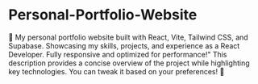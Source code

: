 # Personal-Portfolio-Website
🚀 My personal portfolio website built with React, Vite, Tailwind CSS, and Supabase. Showcasing my skills, projects, and experience as a React Developer. Fully responsive and optimized for performance!" This description provides a concise overview of the project while highlighting key technologies. You can tweak it based on your preferences! 🚀
